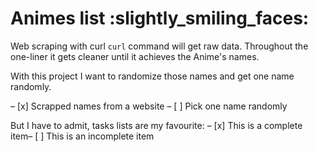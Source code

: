 # Animes list 	:slightly_smiling_faces:

Web scraping with curl `curl` command will get raw data. Throughout the one-liner it gets cleaner until it achieves the Anime's names.

With this project I want to randomize those names and get one name randomly.

– [x] Scrapped names from a website – [ ] Pick one name randomly

But I have to admit, tasks lists are my favourite:
– [x] This is a complete item– [ ] This is an incomplete item
